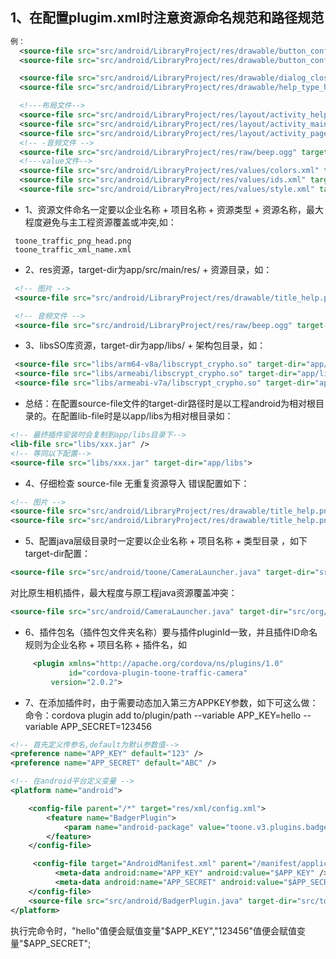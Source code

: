 ## 1、在配置plugim.xml时注意资源命名规范和路径规范  
```xml
例：
  <source-file src="src/android/LibraryProject/res/drawable/button_confirm_normal.xml" target-dir="app/src/main/res/drawable"/>
  <source-file src="src/android/LibraryProject/res/drawable/button_confirm_press.xml" target-dir="app/src/main/res/drawable"/>

  <source-file src="src/android/LibraryProject/res/drawable/dialog_close.png" target-dir="app/src/main/res/drawable-hdpi"/>
  <source-file src="src/android/LibraryProject/res/drawable/help_type_home.png" target-dir="app/src/main/res/drawable-hdpi"/>

  <!---布局文件-->
  <source-file src="src/android/LibraryProject/res/layout/activity_help_dialog.xml" target-dir="app/src/main/res/layout"/>
  <source-file src="src/android/LibraryProject/res/layout/activity_main.xml" target-dir="app/src/main/res/layout"/>
  <source-file src="src/android/LibraryProject/res/layout/activity_page_capture.xml" target-dir="app/src/main/res/layout"/>
  <!-- -音频文件 -->
  <source-file src="src/android/LibraryProject/res/raw/beep.ogg" target-dir="app/src/main/res/raw"/>
  <!---value文件-->
  <source-file src="src/android/LibraryProject/res/values/colors.xml" target-dir="app/src/main/res/values"/>
  <source-file src="src/android/LibraryProject/res/values/ids.xml" target-dir="app/src/main/res/values"/>
  <source-file src="src/android/LibraryProject/res/values/style.xml" target-dir="app/src/main/res/values"/>
```
- 1、资源文件命名一定要以企业名称 + 项目名称 + 资源类型 +  资源名称，最大程度避免与主工程资源覆盖或冲突,如：
```
 toone_traffic_png_head.png
 toone_traffic_xml_name.xml
```
- 2、res资源，target-dir为app/src/main/res/ + 资源目录，如：
```xml
 <!-- 图片 -->
 <source-file src="src/android/LibraryProject/res/drawable/title_help.png" target-dir="app/src/main/res/drawable-hdpi"/>

 <!-- 音频文件 -->
 <source-file src="src/android/LibraryProject/res/raw/beep.ogg" target-dir="app/src/main/res/raw"/>
```
- 3、libsSO库资源，target-dir为app/libs/ + 架构包目录，如：
```xml
 <source-file src="libs/arm64-v8a/libscrypt_crypho.so" target-dir="app/libs/arm64-v8a/"/>
 <source-file src="libs/armeabi/libscrypt_crypho.so" target-dir="app/libs/armeabi/"/>
 <source-file src="libs/armeabi-v7a/libscrypt_crypho.so" target-dir="app/libs/armeabi-v7a/"/>
```
- 总结：在配置source-file文件的target-dir路径时是以工程android为相对根目录的。在配置lib-file时是以app/libs为相对根目录如：
```xml
<!-- 最终插件安装时会复制到app/libs目录下-->
<lib-file src="libs/xxx.jar" />
<!-- 等同以下配置-->
<source-file src="libs/xxx.jar" target-dir="app/libs">
```

- 4、仔细检查 source-file 无重复资源导入 错误配置如下：
```xml
<!-- 图片 -->
<source-file src="src/android/LibraryProject/res/drawable/title_help.png" target-dir="app/src/main/res/drawable-hdpi"/>
<source-file src="src/android/LibraryProject/res/drawable/title_help.png" target-dir="app/src/main/res/drawable-hdpi"/>
```
- 5、配置java层级目录时一定要以企业名称 + 项目名称 + 类型目录 ，如下target-dir配置：
```xml
<source-file src="src/android/toone/CameraLauncher.java" target-dir="src/android/com/toone/v3/plugins/camera" />
```
对比原生相机插件，最大程度与原工程java资源覆盖冲突：
```xml
<source-file src="src/android/CameraLauncher.java" target-dir="src/org/apache/cordova/camera" />
```
- 6、插件包名（插件包文件夹名称）要与插件pluginId一致，并且插件ID命名规则为企业名称 + 项目名称 + 插件名，如

```xml
     <plugin xmlns="http://apache.org/cordova/ns/plugins/1.0"
             id="cordova-plugin-toone-traffic-camera"
	     version="2.0.2">
```
- 7、在添加插件时，由于需要动态加入第三方APPKEY参数，如下可这么做：
命令：cordova plugin add to/plugin/path --variable APP_KEY=hello --variable APP_SECRET=123456

```xml
<!-- 首先定义传参名,default为默认参数值-->
<preference name="APP_KEY" default="123" />
<preference name="APP_SECRET" default="ABC" />

<!-- 在android平台定义变量 -->
<platform name="android">

    <config-file parent="/*" target="res/xml/config.xml">
        <feature name="BadgerPlugin">
            <param name="android-package" value="toone.v3.plugins.badger.BadgerPlugin" />
        </feature>
    </config-file>

     <config-file target="AndroidManifest.xml" parent="/manifest/application">
          <meta-data android:name="APP_KEY" android:value="$APP_KEY" />
          <meta-data android:name="APP_SECRET" android:value="$APP_SECRET" />
    </config-file>
    <source-file src="src/android/BadgerPlugin.java" target-dir="src/toone/v3/plugins/badger" />
</platform>

```
执行完命令时，"hello"值便会赋值变量"$APP_KEY","123456"值便会赋值变量"$APP_SECRET";


